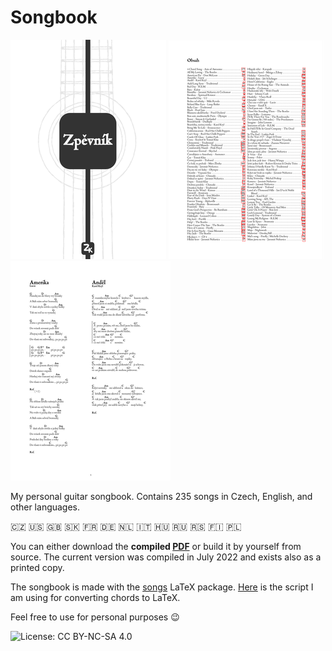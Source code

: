 # Songbook

![cover](img/cover.png) ![index](img/index.png) ![index](img/page.png)

My personal guitar songbook. Contains 235 songs in Czech, English, and other languages.

:czech_republic: :us: :uk: :slovakia: :fr: :de: :netherlands: :it: :hungary: :ru: :serbia: :finland: :poland:

You can either download the **compiled [PDF](https://github.com/kasnerz/songbook/raw/master/songbook.pdf)** or 
build it by yourself from source. The current version was compiled in July 2022 and exists also as a printed copy.

The songbook is made with the [songs](http://songs.sourceforge.net) LaTeX package. [Here](https://github.com/kasnerz/chords2latex) is the script I am using for converting chords to LaTeX.


Feel free to use for personal purposes :wink:

![License: CC BY-NC-SA 4.0](https://licensebuttons.net/l/by-nc-sa/4.0/80x15.png)
